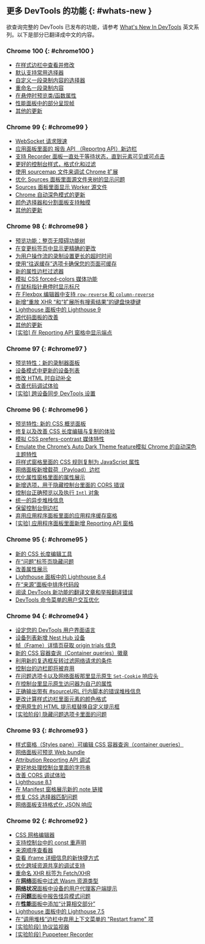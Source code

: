 ## 更多 DevTools 的功能 {: #whats-new }
欲查询完整的 DevTools 已发布的功能，请参考 <a href="/tags/new-in-devtools/" translate="no">What's New In DevTools</a> 英文系列。以下是部分已翻译成中文的内容。


<!-- ### Chrome 101 {: #chrome101 }

* [Import and export recorded user flows as a JSON file](/zh/blog/new-in-devtools-101/#recorder)
* [View cascade layers in the Styles pane](/zh/blog/new-in-devtools-101/#layer)
* [Support for the hwb() color function](/zh/blog/new-in-devtools-101/#hwb)
* [Improved the display of private properties](/zh/blog/new-in-devtools-101/#private-props)
* [Miscellaneous highlights](/zh/blog/new-in-devtools-101/#misc)
* [[Experimental] New timespan and snapshot mode in the Lighthouse panel](/zh/blog/new-in-devtools-101/#lighthouse) -->

### Chrome 100 {: #chrome100 }

* [在样式边栏中查看并修改](/zh/blog/new-in-devtools-100/#supports)
* [默认支持常用选择器](/zh/blog/new-in-devtools-100/#selector)
* [自定义一段录制内容的选择器](/zh/blog/new-in-devtools-100/#customize-selector)
* [重命名一段录制内容](/zh/blog/new-in-devtools-100/#recorder-rename)
* [在悬停时预览类/函数属性](/zh/blog/new-in-devtools-100/#properties)
* [性能面板中的部分呈现帧](/zh/blog/new-in-devtools-100/#perf)
* [其他的更新](/zh/blog/new-in-devtools-100/#misc)


### Chrome 99 {: #chrome99 }

* [WebSocket 请求限速](/zh/blog/new-in-devtools-99/#websocket)
* [应用面板里面的 报告 API （Reportng API）新边栏](/zh/blog/new-in-devtools-99/#reporting-api)
* [支持 Recorder 面板一直处于等待状态，直到元素可见或可点击](/zh/blog/new-in-devtools-99/#recorder)
* [更好的控制台样式，格式化和过滤](/zh/blog/new-in-devtools-99/#console)
* [使用 sourcemap 文件来调试 Chrome 扩展](/zh/blog/new-in-devtools-99/#extension)
* [优化 Sources 面板里面源文件夹树的显示问题](/zh/blog/new-in-devtools-99/#source-tree)
* [Sources 面板里面显示 Worker 源文件](/zh/blog/new-in-devtools-99/#worker-sourcemap)
* [Chrome 自动深色模式的更新](/zh/blog/new-in-devtools-99/#auto-dark-mode)
* [颜色选择器和分割面板支持触摸](/zh/blog/new-in-devtools-99/#touch-friendly)
* [其他的更新](/zh/blog/new-in-devtools-99/#misc)


### Chrome 98 {: #chrome98 }
* [预览功能：整页无障碍功能树](/zh/blog/new-in-devtools-98/#a11y-tree)
* [在变更标签页中显示更精确的更改](/zh/blog/new-in-devtools-98/#changes)
* [为用户操作流的录制设置更长的超时时间](/zh/blog/new-in-devtools-98/#recorder-timeout)
* [使用“往返缓存”选项卡确保您的页面可缓存](/zh/blog/new-in-devtools-98/#bfcache)
* [新的属性边栏过滤器](/zh/blog/new-in-devtools-98/#properties)
* [模拟 CSS forced-colors 媒体功能](/zh/blog/new-in-devtools-98/#forced-colors)
* [在鼠标指针悬停时显示标尺](/zh/blog/new-in-devtools-98/#show-rulers)
* [在 Flexbox 编辑器中支持 `row-reverse` 和 `column-reverse`](/zh/blog/new-in-devtools-98/#flexbox-editor)
* [新增“重放 XHR “和“扩展所有搜索结果”的键盘快捷键](/zh/blog/new-in-devtools-98/#shortcuts)
* [Lighthouse 面板中的 Lighthouse 9](/zh/blog/new-in-devtools-98/#lighthouse)
* [源代码面板的改善](/zh/blog/new-in-devtools-98/#sources)
* [其他的更新](/zh/blog/new-in-devtools-98/#misc)
* [[实验] 在 Reporting API 窗格中显示端点](/zh/blog/new-in-devtools-98/#reporting-api)


### Chrome 97 {: #chrome97 }
* [预览特性：新的录制器面板](/zh/blog/new-in-devtools-97/#recorder)
* [设备模式中更新的设备列表](/zh/blog/new-in-devtools-97/#device)
* [修改 HTML 时自动补全](/zh/blog/new-in-devtools-97/#code-completion)
* [改善代码调试体验](/zh/blog/new-in-devtools-97/#debugging)
* [[实验] 跨设备同步 DevTools 设置](/zh/blog/new-in-devtools-97/#sync)

### Chrome 96 {: #chrome96 }
* [预览特性: 新的 CSS 概览面板](/zh/blog/new-in-devtools-96/#css-overview)
* [修复以及改善 CSS 长度编辑与复制的体验](/zh/blog/new-in-devtools-96/#length) 
* [模拟 CSS prefers-contrast 媒体特性](/zh/blog/new-in-devtools-96/#prefers-contrast)
* [Emulate the Chrome’s Auto Dark Theme feature模拟 Chrome 的自动深色主题特性](/zh/blog/new-in-devtools-96/#auto-dark-mode)
* [将样式窗格里面的 CSS 规则复制为 JavaScript 属性](/zh/blog/new-in-devtools-96/#copy-as-js)
* [网络面板新增载荷（Payload）边栏](/zh/blog/new-in-devtools-96/#payload)
* [优化属性窗格里面的属性展示](/zh/blog/new-in-devtools-96/#properties)
* [新增选项，用于隐藏控制台里面的 CORS 错误](/zh/blog/new-in-devtools-96/#hide-cors-errors)
* [控制台正确预览以及执行 `Intl` 对象](/zh/blog/new-in-devtools-96/#intl)
* [统一的异步堆栈信息](/zh/blog/new-in-devtools-96/#async)
* [保留控制台侧边栏](/zh/blog/new-in-devtools-96/#console-sidebar)
* [弃用应用程序面板里面的应用程序缓存窗格](/zh/blog/new-in-devtools-96/#capp-cache)
* [[实验] 应用程序面板里面新增 Reporting API 窗格](/zh/blog/new-in-devtools-96/#reporting-api)


### Chrome 95 {: #chrome95 }
* [新的 CSS 长度编辑工具](/zh/blog/new-in-devtools-95/#length)
* [在“问题”标签页隐藏问题](/zh/blog/new-in-devtools-95/#hide-issues)
* [改善属性展示](/zh/blog/new-in-devtools-95/#properties)
* [Lighthouse 面板中的 Lighthouse 8.4](/zh/blog/new-in-devtools-95/#lighthouse)
* [在“来源”面板中排序代码段](/zh/blog/new-in-devtools-95/#snippets)
* [阅读 DevTools 新功能的翻译文章和举报翻译错误](/zh/blog/new-in-devtools-95/#localized)
* [DevTools 命令菜单的用户交互优化](/zh/blog/new-in-devtools-95/#command-menu)

### Chrome 94 {: #chrome94 }

* [设定您的 DevTools 用户界面语言](/zh/blog/new-in-devtools-94/#localized)
* [设备列表新增 Nest Hub 设备](/zh/blog/new-in-devtools-94/#nest-hub)
* [帧（Frame）详情页获取 origin trials 信息](/zh/blog/new-in-devtools-94/#origin-trials)
* [新的 CSS 容器查询（Container queries）徽章](/zh/blog/new-in-devtools-94/#container-queries)
* [利用新的复选框反转过滤网络请求的条件](/zh/blog/new-in-devtools-94/#nvert-network-filter)
* [控制台的边栏即将被弃用](/zh/blog/new-in-devtools-94/#deprecated)
* [在问题选项卡以及网络面板那里显示原生 `Set-Cookie` 响应头](/zh/blog/new-in-devtools-94/#raw-cookies)
* [在控制台里显示原生访问器为自己的属性](/zh/blog/new-in-devtools-94/#native-accessors)
* [正确输出带有 #sourceURL 行内脚本的错误堆栈信息](/zh/blog/new-in-devtools-94/#inline-script)
* [更改计算样式边栏里面元素的颜色格式](/zh/blog/new-in-devtools-94/#color-unit)
* [使用原生的 HTML 提示框替换自定义提示框](/zh/blog/new-in-devtools-94/#tooltip)
* [[实验阶段] 隐藏问题选项卡里面的问题](/zh/blog/new-in-devtools-94/#hide-issues)


### Chrome 93 {: #chrome93 }

* [样式窗格（Styles pane）可编辑 CSS 容器查询（container queries）](/zh/blog/new-in-devtools-93/#container-queries)
* [网络面板可预览 Web bundle](/zh/blog/new-in-devtools-93/#web-bundle)
* [Attribution Reporting API 调试](/zh/blog/new-in-devtools-93/#attribution-reporting)
* [更好地处理控制台里面的字符串](/zh/blog/new-in-devtools-93/#string)
* [改善 CORS 调试体验](/zh/blog/new-in-devtools-93/#cors)
* [Lighthouse 8.1](/zh/blog/new-in-devtools-93/#lighthouse)
* [在 Manifest 窗格展示新的 note 链接](/zh/blog/new-in-devtools-93/#new-note-url)
* [修复 CSS 选择器匹配问题](/zh/blog/new-in-devtools-93/#matching-selectors)
* [网络面板支持格式化 JSON 响应](/zh/blog/new-in-devtools-93/#pretty-print-json)


### Chrome 92 {: #chrome92 }

* [CSS 网格编辑器](/zh/blog/new-in-devtools-92/#grid-editor)
* [支持控制台中的 const 重声明](/zh/blog/new-in-devtools-92/#const-redeclaration)
* [来源顺序查看器](/zh/blog/new-in-devtools-92/#source-order)
* [查看 iframe 详细信息的新快捷方式](/zh/blog/new-in-devtools-92/#frame-details)
* [优化跨域资源共享的调试支持](/zh/blog/new-in-devtools-92/#cors)
* [重命名 XHR 标签为 Fetch/XHR](/zh/blog/new-in-devtools-92/#fetch-xhr)
* [在**网络**面板中过滤 Wasm 资源类型](/zh/blog/new-in-devtools-92/#wasm)
* [**网络状况**面板中设备的用户代理客户端提示](/zh/blog/new-in-devtools-92/#sec-ua-ch)
* [在**问题**面板中报告怪异模式问题](/zh/blog/new-in-devtools-92/#quirks-mode)
* [在**性能**面板中添加“计算相交部分”](/zh/blog/new-in-devtools-92/#computed-intersections)
* [Lighthouse 面板中的 Lighthouse 7.5](/zh/blog/new-in-devtools-92/#lighthouse)
* [在“调用堆栈”边栏中弃用上下文菜单的 "Restart frame" 项](/zh/blog/new-in-devtools-92/#restart-frame)
* [[实验阶段] 协议监视器](/zh/blog/new-in-devtools-92/#protocol-monitor)
* [[实验阶段] Puppeteer Recorder](/zh/blog/new-in-devtools-92/#puppeteer-recorder)
